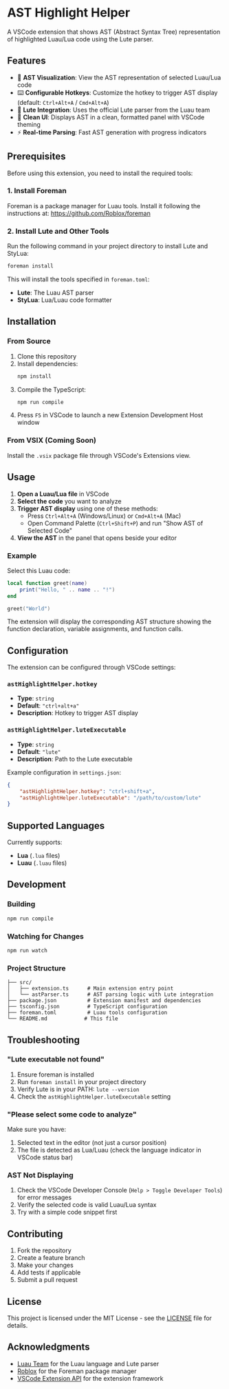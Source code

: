 # AST Highlight Helper

A VSCode extension that shows AST (Abstract Syntax Tree) representation of highlighted Luau/Lua code using the Lute parser.

## Features

- 🌳 **AST Visualization**: View the AST representation of selected Luau/Lua code
- ⌨️ **Configurable Hotkeys**: Customize the hotkey to trigger AST display (default: `Ctrl+Alt+A` / `Cmd+Alt+A`)
- 🔧 **Lute Integration**: Uses the official Lute parser from the Luau team
- 🎨 **Clean UI**: Displays AST in a clean, formatted panel with VSCode theming
- ⚡ **Real-time Parsing**: Fast AST generation with progress indicators

## Prerequisites

Before using this extension, you need to install the required tools:

### 1. Install Foreman

Foreman is a package manager for Luau tools. Install it following the instructions at:
https://github.com/Roblox/foreman

### 2. Install Lute and Other Tools

Run the following command in your project directory to install Lute and StyLua:

```bash
foreman install
```

This will install the tools specified in `foreman.toml`:
- **Lute**: The Luau AST parser
- **StyLua**: Lua/Luau code formatter

## Installation

### From Source

1. Clone this repository
2. Install dependencies:
   ```bash
   npm install
   ```
3. Compile the TypeScript:
   ```bash
   npm run compile
   ```
4. Press `F5` in VSCode to launch a new Extension Development Host window

### From VSIX (Coming Soon)

Install the `.vsix` package file through VSCode's Extensions view.

## Usage

1. **Open a Luau/Lua file** in VSCode
2. **Select the code** you want to analyze
3. **Trigger AST display** using one of these methods:
   - Press `Ctrl+Alt+A` (Windows/Linux) or `Cmd+Alt+A` (Mac)
   - Open Command Palette (`Ctrl+Shift+P`) and run "Show AST of Selected Code"
4. **View the AST** in the panel that opens beside your editor

### Example

Select this Luau code:
```lua
local function greet(name)
    print("Hello, " .. name .. "!")
end

greet("World")
```

The extension will display the corresponding AST structure showing the function declaration, variable assignments, and function calls.

## Configuration

The extension can be configured through VSCode settings:

### `astHighlightHelper.hotkey`
- **Type**: `string`
- **Default**: `"ctrl+alt+a"`
- **Description**: Hotkey to trigger AST display

### `astHighlightHelper.luteExecutable`
- **Type**: `string`
- **Default**: `"lute"`
- **Description**: Path to the Lute executable

Example configuration in `settings.json`:
```json
{
    "astHighlightHelper.hotkey": "ctrl+shift+a",
    "astHighlightHelper.luteExecutable": "/path/to/custom/lute"
}
```

## Supported Languages

Currently supports:
- **Lua** (`.lua` files)
- **Luau** (`.luau` files)

## Development

### Building

```bash
npm run compile
```

### Watching for Changes

```bash
npm run watch
```

### Project Structure

```
├── src/
│   ├── extension.ts      # Main extension entry point
│   └── astParser.ts      # AST parsing logic with Lute integration
├── package.json          # Extension manifest and dependencies
├── tsconfig.json         # TypeScript configuration
├── foreman.toml          # Luau tools configuration
└── README.md            # This file
```

## Troubleshooting

### "Lute executable not found"

1. Ensure foreman is installed
2. Run `foreman install` in your project directory
3. Verify Lute is in your PATH: `lute --version`
4. Check the `astHighlightHelper.luteExecutable` setting

### "Please select some code to analyze"

Make sure you have:
1. Selected text in the editor (not just a cursor position)
2. The file is detected as Lua/Luau (check the language indicator in VSCode status bar)

### AST Not Displaying

1. Check the VSCode Developer Console (`Help > Toggle Developer Tools`) for error messages
2. Verify the selected code is valid Luau/Lua syntax
3. Try with a simple code snippet first

## Contributing

1. Fork the repository
2. Create a feature branch
3. Make your changes
4. Add tests if applicable
5. Submit a pull request

## License

This project is licensed under the MIT License - see the [LICENSE](LICENSE) file for details.

## Acknowledgments

- [Luau Team](https://luau-lang.org/) for the Luau language and Lute parser
- [Roblox](https://github.com/Roblox/foreman) for the Foreman package manager
- [VSCode Extension API](https://code.visualstudio.com/api) for the extension framework 